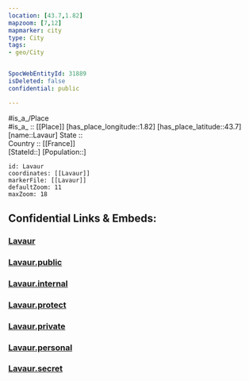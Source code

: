 ```yaml
---
location: [43.7,1.82] 
mapzoom: [7,12] 
mapmarker: city 
type: City
tags:
- geo/City


SpocWebEntityId: 31889
isDeleted: false
confidential: public

---
```

#is_a_/Place  
#is_a_ :: [[Place]] 
[has_place_longitude::1.82] 
[has_place_latitude::43.7] 
[name::Lavaur] 
State ::  
Country :: [[France]]  
[StateId::] 
[Population::] 



```leaflet
id: Lavaur
coordinates: [[Lavaur]] 
markerFile: [[Lavaur]] 
defaultZoom: 11 
maxZoom: 18
```


## Confidential Links & Embeds: 

### [Lavaur](/_Standards/Earth/Continent/Europe/Europe~West/France/regions~France/Occitanie/departments~Occitanie/Tarn/communes~Tarn/Castres/cities~Castres/Lavaur.md) 

### [Lavaur.public](/_public/Earth/Continent/Europe/Europe~West/France/regions~France/Occitanie/departments~Occitanie/Tarn/communes~Tarn/Castres/cities~Castres/Lavaur.public.md) 

### [Lavaur.internal](/_internal/Earth/Continent/Europe/Europe~West/France/regions~France/Occitanie/departments~Occitanie/Tarn/communes~Tarn/Castres/cities~Castres/Lavaur.internal.md) 

### [Lavaur.protect](/_protect/Earth/Continent/Europe/Europe~West/France/regions~France/Occitanie/departments~Occitanie/Tarn/communes~Tarn/Castres/cities~Castres/Lavaur.protect.md) 

### [Lavaur.private](/_private/Earth/Continent/Europe/Europe~West/France/regions~France/Occitanie/departments~Occitanie/Tarn/communes~Tarn/Castres/cities~Castres/Lavaur.private.md) 

### [Lavaur.personal](/_personal/Earth/Continent/Europe/Europe~West/France/regions~France/Occitanie/departments~Occitanie/Tarn/communes~Tarn/Castres/cities~Castres/Lavaur.personal.md) 

### [Lavaur.secret](/_secret/Earth/Continent/Europe/Europe~West/France/regions~France/Occitanie/departments~Occitanie/Tarn/communes~Tarn/Castres/cities~Castres/Lavaur.secret.md)

